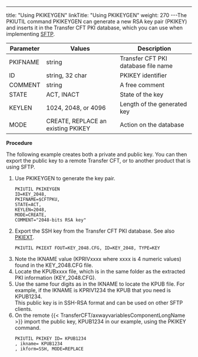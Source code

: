 ---
title: "Using PKIKEYGEN"
linkTitle: "Using PKIKEYGEN"
weight: 270
---The PKIUTIL command PKIKEYGEN can generate a new RSA key pair (PKIKEY) and inserts it in the Transfer CFT PKI database, which you can use when implementing [SFTP](../../../../protocols_start_here/sftp_intro).


| Parameter  | Values  | Description  |
| --- | --- | --- |
| PKIFNAME  | string  | Transfer CFT PKI database file name  |
| ID  | string, 32 char  | PKIKEY identifier  |
| COMMENT  | string  | A free comment  |
| STATE  | ACT, INACT | State of the key |
| KEYLEN  | 1024, 2048, or 4096  | Length of the generated key  |
| MODE  | CREATE, REPLACE an existing PKIKEY  | Action on the database  |


****Procedure****

The following example creates both a private and public key. You can then export the public key to a remote Transfer CFT, or to another product that is using SFTP.

1. Use PKIKEYGEN to generate the key pair.  
    ```
    PKIUTIL PKIKEYGEN
    ID=KEY_2048,
    PKIFNAME=$CFTPKU,
    STATE=ACT,
    KEYLEN=2048,
    MODE=CREATE,
    COMMENT="2048-bits RSA key"
    ```
1. Export the SSH key from the Transfer CFT PKI database. See also [PKIEXT](../pkiext).  
    ```
    PKIUTIL PKIEXT FOUT=KEY_2048.CFG, ID=KEY_2048, TYPE=KEY
    ```
1. Note the IKNAME value (KPRIVxxxx where xxxx is 4 numeric values) found in the KEY_2048.CFG file.
1. Locate the KPUBxxxx file, which is in the same folder as the extracted PKI information (KEY_2048.CFG).
1. Use the same four digits as in the IKNAME to locate the KPUB file. For example, if the IKNAME is KPRIV1234 the KPUB that you need is KPUB1234.  
    This public key is in SSH-RSA format and can be used on other SFTP clients.
1. On the remote {{< TransferCFT/axwayvariablesComponentLongName >}} import the public key, KPUB1234 in our example, using the PKIKEY command.  
    ```
    PKIUTIL PKIKEY ID= KPUB1234
    , ikname= KPUB1234
    , ikform=SSH, MODE=REPLACE
    ```

